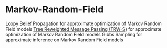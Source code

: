 # Markov-Random-Field
[Loopy Belief Propagation]() for approximate optimization of Markov Random Field models
[Tree Reweighted Message Passing (TRW-S)]() for approximate optimization of Markov Random Field models
Gibbs Sampling for approximate inference on Markov Random Field models
